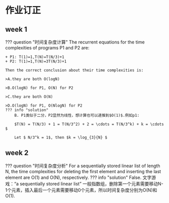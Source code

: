# 作业订正
## week 1

??? question "时间复杂度计算"
    The recurrent equations for the time complexities of programs P1 and P2 are:

    + P1: T(1)=1,T(N)=T(N/3)+1
    + P2: T(1)=1,T(N)=3T(N/3)+1

    Then the correct conclusion about their time complexities is:
    
    >A.they are both O(logN)
    
    >B.O(logN) for P1, O(N) for P2
    
    >C.they are both O(N)
    
    >D.O(logN) for P1, O(NlogN) for P2
    ??? info "solution"
        B. P1类似于二分，P2显然为线性，想计算也可以递推到$O(1)$.例如p1:

        $T(N) = T(N/3) + 1 = T(N/3^2) + 2 = \cdots = T(N/3^k) + k = \cdots $

        Let $ N/3^k = 1$, then $k = \log_{3}{N} $

## week 2

??? question "时间复杂度分析"
    For a sequentially stored linear list of length N, the time complexities for deleting the first element and inserting the last element are O(1) and O(N), respectively.
    ??? info "solution"
        False. 文字游戏：“a sequentially stored linear list” 一般指数组，删除第一个元素需要移动N-1个元素，插入最后一个元素需要移动0个元素，所以时间复杂度分别为O(N)和O(1).
